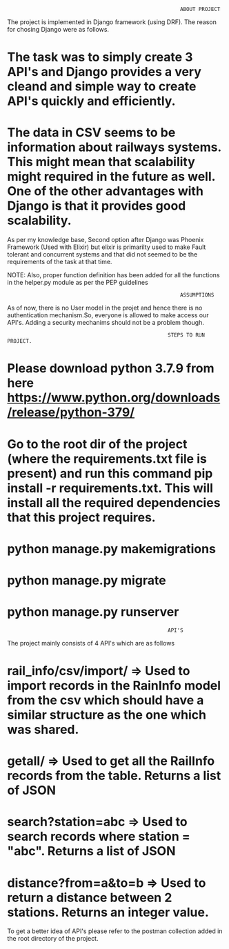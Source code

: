                                                             ABOUT PROJECT

The project is implemented in Django framework (using DRF). The reason for chosing Django were as follows.

# The task was to simply create 3 API's and Django provides a very cleand and simple way to create API's quickly and efficiently.

# The data in CSV seems to be information about railways systems. This might mean that scalability might required in the future as well. One of the other advantages with Django is that it provides good scalability.

As per my knowledge base, Second option after Django was Phoenix Framework (Used with Elixir) but elixir is primarilty used to make Fault tolerant and concurrent systems and that did not seemed to be the requirements of the task at that time.

NOTE: Also, proper function definition has been added for all the functions in the helper.py module as per the PEP guidelines

                                                            ASSUMPTIONS

As of now, there is no User model in the projet and hence there is no authentication mechanism.So, everyone is allowed to make access our API's. Adding a security mechanims should not be a problem though.

                                                        STEPS TO RUN PROJECT.

# Please download python 3.7.9 from here https://www.python.org/downloads/release/python-379/

# Go to the root dir of the project (where the requirements.txt file is present) and run this command pip install -r requirements.txt. This will install all the required dependencies that this project requires.

# python manage.py makemigrations

# python manage.py migrate

# python manage.py runserver

                                                        API'S

The project mainly consists of 4 API's which are as follows

# rail_info/csv/import/ => Used to import records in the RainInfo model from the csv which should have a similar structure as the one which was shared.

# getall/ => Used to get all the RailInfo records from the table. Returns a list of JSON

# search?station=abc => Used to search records where station = "abc". Returns a list of JSON

# distance?from=a&to=b => Used to return a distance between 2 stations. Returns an integer value.

To get a better idea of API's please refer to the postman collection added in the root directory of the project.
